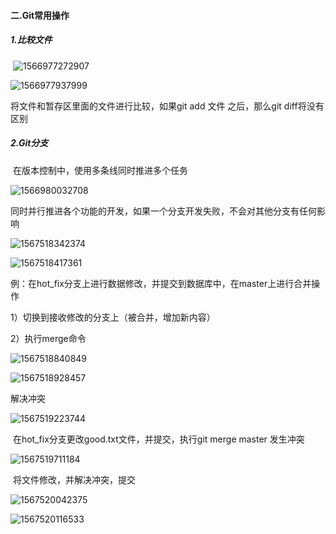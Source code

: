 #### 二.Git常用操作

##### 1.比较文件

​	![1566977272907](E:\Typora笔记\Pic\1566977272907.png)

![1566977937999](E:\Typora笔记\Pic\1566977937999.png)

将文件和暂存区里面的文件进行比较，如果git    add   文件  之后，那么git  diff将没有区别

##### 2.Git分支

​	在版本控制中，使用多条线同时推进多个任务

![1566980032708](E:\Typora笔记\Pic\1566980032708.png)

​	同时并行推进各个功能的开发，如果一个分支开发失败，不会对其他分支有任何影响

![1567518342374](E:\Typora笔记\Pic\1567518342374.png)

![1567518417361](E:\Typora笔记\Pic\1567518417361.png)



​	例：在hot_fix分支上进行数据修改，并提交到数据库中，在master上进行合并操作

1）切换到接收修改的分支上（被合并，增加新内容）

2）执行merge命令

![1567518840849](E:\Typora笔记\Pic\1567518840849.png)

![1567518928457](E:\Typora笔记\Pic\1567518928457.png)

解决冲突

![1567519223744](E:\Typora笔记\Pic\1567519223744.png)

​	在hot_fix分支更改good.txt文件，并提交，执行git  merge  master  发生冲突

![1567519711184](E:\Typora笔记\Pic\1567519711184.png)

​	将文件修改，并解决冲突，提交

![1567520042375](E:\Typora笔记\Pic\1567520042375.png)

![1567520116533](E:\Typora笔记\Pic\1567520116533.png)

